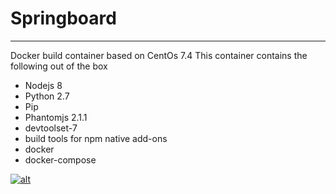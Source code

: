 # Springboard 
___

Docker build container based on CentOs 7.4
This container contains the following out of the box
- Nodejs 8 
- Python 2.7
- Pip
- Phantomjs 2.1.1
- devtoolset-7
- build tools for npm native add-ons
- docker
- docker-compose

[![alt](https://d1q6f0aelx0por.cloudfront.net/product-logos/644d2f15-c5db-4731-a353-ace6235841fa-registry.png)]("https://hub.docker.com/r/codengamer/springboard/")
